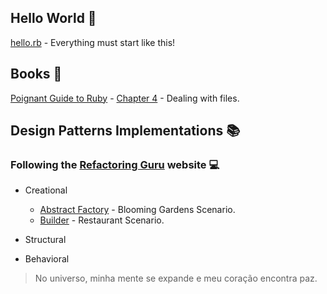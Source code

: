 ## Hello World 👾

[hello.rb](https://github.com/JoicePaz/ruby-studies/blob/main/Hello/hello.rb) - Everything must start like this! 

## Books 📖 
[Poignant Guide to Ruby](https://poignant.guide/book/) - [Chapter 4](https://github.com/JoicePaz/ruby-studies/blob/main/poignat-guide/chapter-4.rb) - Dealing with files. 

## Design Patterns Implementations 📚
### Following the [Refactoring Guru](https://refactoring.guru/) website 💻

- Creational
  -  [Abstract Factory](https://github.com/JoicePaz/ruby-studies/tree/main/design-patterns/creational/abstract-factory/blooming-gardens) - Blooming Gardens Scenario.
  -  [Builder](https://github.com/JoicePaz/ruby-studies/blob/main/design-patterns/creational/builder/restaurant) - Restaurant Scenario.

- Structural

- Behavioral



> No universo, minha mente se expande e meu coração encontra paz.
